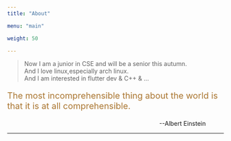 ```yaml
---
title: "About"

menu: "main"

weight: 50

---
```


>Now I am a junior in CSE and will be a senior this autumn.		
>And I love linux,especially arch linux.		
>And I am interested in flutter dev & C++ & ...

<!-- >The most incomprehensible thing about the world is that it is at all comprehensible.		
>&nbsp;&nbsp;&nbsp;&nbsp;&nbsp;&nbsp;&nbsp;&nbsp;&nbsp;&nbsp;&nbsp;&nbsp;&nbsp;&nbsp;&nbsp;&nbsp;&nbsp;&nbsp;&nbsp;&nbsp;&nbsp;&nbsp;&nbsp;&nbsp;&nbsp;&nbsp;&nbsp;&nbsp;&nbsp;&nbsp;&nbsp;&nbsp;&nbsp;&nbsp;&nbsp;&nbsp;&nbsp;&nbsp;&nbsp;&nbsp;&nbsp;&nbsp;&nbsp;&nbsp;&nbsp;&nbsp;&nbsp;&nbsp;&nbsp;&nbsp;&nbsp;&nbsp;&nbsp;&emsp;&emsp;&emsp;&emsp;&emsp;&emsp;&emsp;&emsp;&emsp;------Alex -->
<p style="color:#aa7631;font-size:20px;">The most incomprehensible thing about the world is that it is at all comprehensible.</p>
<p align="right">--Albert Einstein&emsp;&emsp;&emsp;</p>

---